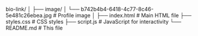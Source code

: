bio-link/
│
├── image/
│ └── b742b4b4-6418-4c77-8c46-5e481c26ebea.jpg # Profile image
│
├── index.html # Main HTML file
├── styles.css # CSS styles
├── script.js # JavaScript for interactivity
└── README.md # This file
